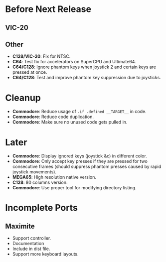 # Before Next Release
 
## VIC-20


## Other

- **C128/VIC-20**: Fix for NTSC.
- **C64**: Test fix for accelerators on SuperCPU and Ultimate64.
- **C64/C128**: Ignore phantom keys when joystick 2 and certain keys are pressed at once.
- **C64/C128**: Test and improve phantom key suppression due to joysticks.

# Cleanup

- **Commodore**: Reduce usage of `.if .defined __TARGET__` in code.
- **Commodore**: Reduce code duplication.
- **Commodore**: Make sure no unused code gets pulled in.

# Later

- **Commodore**: Display ignored keys (joystick &c) in different color.
- **Commodore**: Only accept key presses if they are pressed for two consecutive frames (should suppress phantom presses caused by rapid joystick movements).
- **MEGA65**: High resolution native version.
- **C128**: 80 columns version.
- **Commodore**: Use proper tool for modifying directory listing.

# Incomplete Ports

## Maximite

- Support controller.
- Documentation
- Include in dist file.
- Support more keyboard layouts.
